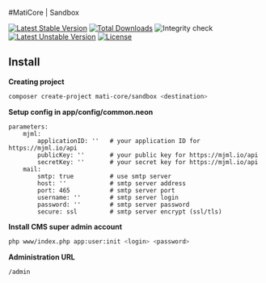 #MatiCore | Sandbox

[![Latest Stable Version](https://poser.pugx.org/mati-core/sandbox/v)](//packagist.org/packages/mati-core/sandbox)
[![Total Downloads](https://poser.pugx.org/mati-core/sandbox/downloads)](//packagist.org/packages/mati-core/sandbox)
![Integrity check](https://github.com/mati-core/sandbox/workflows/Integrity%20check/badge.svg)
[![Latest Unstable Version](https://poser.pugx.org/mati-core/sandbox/v/unstable)](//packagist.org/packages/mati-core/sandbox)
[![License](https://poser.pugx.org/mati-core/sandbox/license)](//packagist.org/packages/mati-core/sandbox)

Install
-------

**Creating project**
```bash
composer create-project mati-core/sandbox <destination>
```

**Setup config in app/config/common.neon**

```neon
parameters:
	mjml:
		applicationID: ''   # your application ID for https://mjml.io/api 
		publicKey: ''       # your public key for https://mjml.io/api 
		secretKey: ''       # your secret key for https://mjml.io/api 
	mail:
		smtp: true          # use smtp server 
		host: ''            # smtp server address
		port: 465           # smtp server port
		username: ''        # smtp server login
		password: ''        # smtp server password
		secure: ssl         # smtp server encrypt (ssl/tls)
```

**Install CMS super admin account**

```bash
php www/index.php app:user:init <login> <password>
```

**Administration URL**

```bash
/admin
```